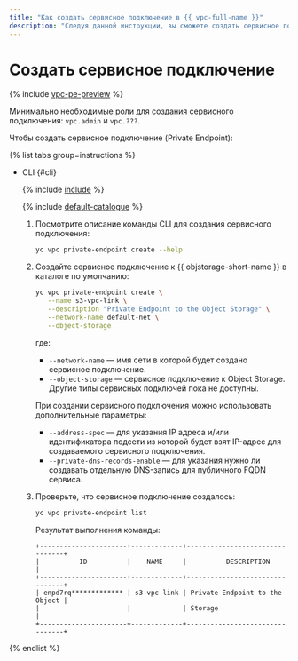 ```yaml
---
title: "Как создать сервисное подключение в {{ vpc-full-name }}"
description: "Следуя данной инструкции, вы сможете создать сервисное подключение (Private Endpoint) в VPC." 
---
```


# Создать сервисное подключение

{% include [vpc-pe-preview](../../_includes/vpc/pe-preview.md) %}


Минимально необходимые [роли](../security/#roles-list) для создания сервисного подключения: `vpc.admin` и `vpc.???`.

Чтобы создать сервисное подключение (Private Endpoint):

{% list tabs group=instructions %}

- CLI {#cli}

  {% include [include](../../_includes/cli-install.md) %}

  {% include [default-catalogue](../../_includes/default-catalogue.md) %}
  
  1. Посмотрите описание команды CLI для создания сервисного подключения:

      ```bash
      yc vpc private-endpoint create --help
      ```

  1. Создайте сервисное подключение к {{ objstorage-short-name }} в каталоге по умолчанию:

     ```bash
     yc vpc private-endpoint create \
        --name s3-vpc-link \
        --description "Private Endpoint to the Object Storage" \
        --network-name default-net \
        --object-storage 
     ```

     где:

     * `--network-name` — имя сети в которой будет создано сервисное подключение.
     * `--object-storage` — сервисное подключение к Object Storage. Другие типы сервисных подключей пока не доступны.

     При создании сервисного подключения можно использовать дополнительные параметры:

     * `--address-spec` — для указания IP адреса и/или идентификатора подсети из которой будет взят IP-адрес для создаваемого сервисного подключения.
     * `--private-dns-records-enable` — для указания нужно ли создавать отдельную DNS-запись для публичного FQDN сервиса. 


  1. Проверьте, что сервисное подключение создалось:

     ```bash
     yc vpc private-endpoint list
     ```
     
     Результат выполнения команды:

     ```text
     +----------------------+-------------+--------------------------------+
     |          ID          |    NAME     |          DESCRIPTION           |
     +----------------------+-------------+--------------------------------+
     | enpd7rq************* | s3-vpc-link | Private Endpoint to the Object |
     |                      |             | Storage                        |
     +----------------------+-------------+--------------------------------+
     ```

{% endlist %}
